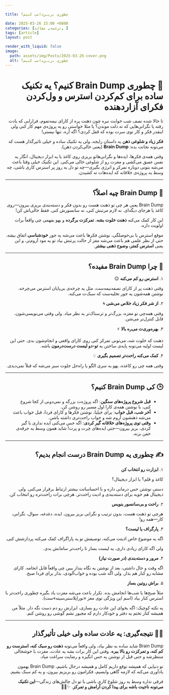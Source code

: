```yaml
---

title: چطوری بریـن‌دامپ کنیم؟

date: 2025-03-26 15:00 +0800
categories: [ترجمه, مقاله, ]
tags: [article]
layout: post

render_with_liquid: false
image:
  path: assets/img/Posts/2025-03-26-cover.png
  alt: چطوری بریـن‌دامپ کنیم؟
---
```



<div dir="rtl" markdown="1" lang="fa">

# 💭 چطوری Brain Dump کنیم؟ یه تکنیک ساده برای کم‌کردن استرس و ول‌کردن فکرای آزاردهنده

تا حالا شده نصف شب خوابت نبره چون ذهنت پره از کارای نیمه‌تموم، قرارایی که یادت رفته یا نگرانی‌هایی که ته دلت موندن؟ یا مثلا خواستی رو یه پروژه‌ی مهم کار کنی ولی اینقدر فکر و کار توی سرت بوده که قفل کردی؟ اگه آره، تنها نیستی!

**فکر زیاد و شلوغی ذهن** یه داستان رایجه، ولی یه تکنیک ساده و خیلی تاثیرگذار هست که می‌تونه نجاتت بده: **Brain Dump** (یعنی خالی‌کردن ذهن).

وقتی همه‌ی فکرها، ایده‌ها و نگرانی‌هاتو بریزی روی کاغذ یا یه ابزار دیجیتال، انگار یه نفس عمیق می‌کشی و مغزت رو از شلوغی خالی می‌کنی. این تکنیک خیلی وقتا باعث می‌شه بتونی دوباره تمرکز و انرژی بگیری—چه تو دل یه روز پر استرس کاری باشی، چه وسط یه پروژه‌ی خلاقانه که ایده‌هات ته کشیدن.

---

## 🧠 Brain Dump چیه اصلاً؟

Brain Dump یعنی هر چی تو ذهنت هست رو بدون فکر و دسته‌بندی بریزی بیرون—روی کاغذ یا هرجای دیگه‌ای. نه لازم مرتبش کنی، نه سانسورش کنی. فقط خالی‌اش کن!

این کار کمک می‌کنه **ذهنت خلوت بشه**، **تمرکزت برگرده** و یهو بفهمی چی واقعاً برات اولویت داره.

موقع استرس یا بی‌حوصلگی، نوشتن فکرها باعث می‌شه یه جور **خودشناسی** اتفاق بیفته. حتی از نظر علمی هم باعث می‌شه مغز از حالت پرتنش بیاد تو یه مود آروم‌تر، و این یعنی **استرس کمتر، وضوح ذهنی بیشتر**.

---

## 🎯 چرا Brain Dump مفیده؟

۱. **استرس رو کم می‌کنه** 😌

وقتی ذهنت پر از کارای نصفه‌نیمه‌ست، مثل یه چرخه‌ی بی‌پایان استرس می‌چرخه. نوشتن همه‌شون یه جور تخلیه‌ست که سبک‌ت می‌کنه.

۲. **از شر فکر زیاد خلاص می‌شی** 🌀

وقتی همه‌چی تو مغزه، بزرگ‌تر و ترسناک‌تر به نظر میاد. ولی وقتی می‌نویسی‌شون، قابل کنترل‌تر می‌شن.

۳. **بهره‌وری‌ت می‌ره بالا** ⚡

ذهنت که خلوت شه، می‌تونی تمرکز کنی روی کارای واقعی و انجام‌شون بدی. حتی این لیست اولیه می‌تونه پایه‌ی ساختن یه **تو-دو لیست درست‌درمون** باشه.

۴. **کمک می‌کنه راحت‌تر تصمیم بگیری** 💡

وقتی همه چی رو کاغذه، یهو یه سری الگو یا راه‌حل جلوت سبز می‌شه که قبلاً نمی‌دیدی.

---

## 🕒 کی Brain Dump کنیم؟

- **قبل شروع پروژه‌های سنگین**: اگه پروژه‌ت بزرگه و نمی‌دونی از کجا شروع کنی، با نوشتن همه‌ی کارا اول مسیر رو روشن کن.
- **آخر شب، قبل خواب**: برای خیلیا، نوشتن فکرها و کارای فردا، قبل خواب باعث می‌شه ذهنشون آروم شه و خواب راحت‌تری داشته باشن.
- **وقتی توی پروژه‌های خلاقانه گیر کردی**: اگه حس می‌کنی ایده نداری یا گیر کردی، بریز بیرون—حتی ایده‌های چرت و پرت! شاید همون وسط یه جرقه‌ی خفن بزنه.

---

## ✍️ چطوری یه Brain Dump درست انجام بدیم؟

۱. **ابزارت رو انتخاب کن**

کاغذ و قلم؟ یا ابزار دیجیتال؟

دستی نوشتن حس درمانی داره و با احساساتت بیشتر ارتباط برقرار می‌کنی. ولی دیجیتال هم خوبه برای دسته‌بندی و ادیت راحت‌تر. هرچی برات راحت‌تره رو انتخاب کن.

۲. **راحت و بی‌سانسور بنویس**

هرچی تو ذهنت هست، بدون ترتیب و نگرانی بریز بیرون. ایده، دغدغه، سوال، نگرانی، کار—همه رو!

۳. **پارگراف یا لیست؟**

اگه یه موضوع خاص اذیتت می‌کنه، توصیفش تو یه پاراگراف کمک می‌کنه پردازشش کنی.

ولی اگه کارای زیادی داری، یه لیست بساز تا راحت‌تر سامانش بدی.

۴. **مرور و دسته‌بندی (در صورت نیاز)**

اگه وقت و حال داشتی، بعد از نوشتن یه نگاه بنداز ببین چی واقعاً قابل انجامه. کارای مشابه رو کنار هم بذار. ولی اگه شب بوده و خواب‌آلودی، بذار برای فردا صبح.

۵. **براش روتین بساز**

مثلاً صبح‌ها یا شب‌ها انجامش بده. تکرار باعث می‌شه مغزت یاد بگیره چطوری راحت‌تر با استرس کنار بیاد (اسم این ویژگی توی مغز «نوراپلاستی‌سیته»‌ست).

یه نکته کوچیک: اگه بخوای این عادت رو بسازی، ابزارش رو دم دست نگه دار. مثلاً من همیشه کنار تختم یه دفتر و خودکار دارم که مجبور نشم گوشی رو روشن کنم.

---

## 🧘‍♀️ نتیجه‌گیری: یه عادت ساده ولی خیلی تأثیرگذار

Brain Dump شاید ساده به نظر بیاد، ولی واقعاً می‌تونه **ذهنت رو سبک کنه، استرست رو کم کنه، و تمرکزت رو بالا ببره**. وقتی این کار برات بشه یه عادت، مغزت با خوشحالی منتظرشه و حتی قبل از نوشتن یه حس انگیزه و رضایت سراغت میاد.

تو دنیایی که همیشه توقع داریم کامل و همیشه درحال باشیم، Brain Dump بهمون یادآوری می‌کنه که لازمه گاهی وایسیم، فکرامون رو بریزیم بیرون، و یه کم سبک بشیم.

فرقی نداره وسط یه روز شلوغ کاری باشی یا تو دل چالش‌های زندگی—**این تکنیک می‌تونه ناجیت باشه برای پیدا کردن آرامش و تمرکز**. ✨🧠💥

</div>
